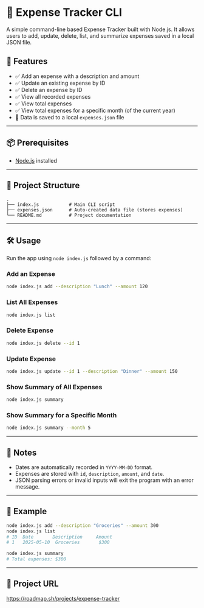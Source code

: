 
# 💸 Expense Tracker CLI

A simple command-line based Expense Tracker built with Node.js. It allows users to add, update, delete, list, and summarize expenses saved in a local JSON file.

## 🚀 Features

- ✅ Add an expense with a description and amount
- ✅ Update an existing expense by ID
- ✅ Delete an expense by ID
- ✅ View all recorded expenses
- ✅ View total expenses
- ✅ View total expenses for a specific month (of the current year)
- 📁 Data is saved to a local `expenses.json` file

---

## 📦 Prerequisites

- [Node.js](https://nodejs.org/) installed

---

## 📂 Project Structure
```
.
├── index.js           # Main CLI script
├── expenses.json      # Auto-created data file (stores expenses)
└── README.md          # Project documentation
```
---
## 🛠️ Usage
Run the app using `node index.js` followed by a command:

### Add an Expense
```bash
node index.js add --description "Lunch" --amount 120
```
### List All Expenses
```bash
node index.js list
```
### Delete Expense
```bash
node index.js delete --id 1
```
### Update Expense
```bash
node index.js update --id 1 --description "Dinner" --amount 150
```
### Show Summary of All Expenses
```bash
node index.js summary
```
### Show Summary for a Specific Month
```bash
node index.js summary --month 5
```
---

## 📌 Notes

 - Dates are automatically recorded in `YYYY-MM-DD` format.
 - Expenses are stored with `id`, `description`, `amount`, and `date`.
 - JSON parsing errors or invalid inputs will exit the program with an error message.
 ---

## 🧪 Example
```bash
node index.js add --description "Groceries" --amount 300
node index.js list
# ID  Date       Description     Amount
# 1   2025-05-10  Groceries       $300

node index.js summary
# Total expenses: $300
```
---
## 📁 Project URL
https://roadmap.sh/projects/expense-tracker

